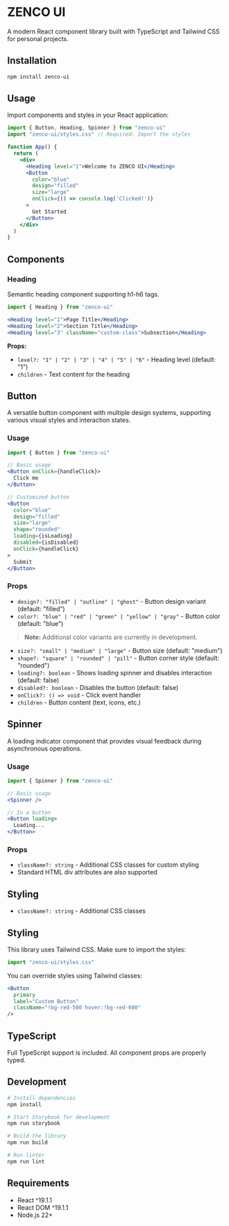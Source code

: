 # ZENCO UI

A modern React component library built with TypeScript and Tailwind CSS for personal projects.

## Installation

```bash
npm install zenco-ui
```

## Usage

Import components and styles in your React application:

```jsx
import { Button, Heading, Spinner } from "zenco-ui"
import "zenco-ui/styles.css" // Required: Import the styles

function App() {
  return (
    <div>
      <Heading level="1">Welcome to ZENCO UI</Heading>
      <Button 
        color="blue"
        design="filled" 
        size="large" 
        onClick={() => console.log('Clicked!')}
      >
        Get Started
      </Button>
    </div>
  )
}
```

## Components

### Heading

Semantic heading component supporting h1-h6 tags.

```jsx
import { Heading } from "zenco-ui"

<Heading level="1">Page Title</Heading>
<Heading level="2">Section Title</Heading>
<Heading level="3" className="custom-class">Subsection</Heading>
```

**Props:**

- `level?: "1" | "2" | "3" | "4" | "5" | "6"` - Heading level (default: "1")
- `children` - Text content for the heading

## Button

A versatile button component with multiple design systems, supporting various visual styles and interaction states.

### Usage

```jsx
import { Button } from "zenco-ui"

// Basic usage
<Button onClick={handleClick}>
  Click me
</Button>

// Customized button
<Button 
  color="blue"
  design="filled"
  size="large"
  shape="rounded"
  loading={isLoading}
  disabled={isDisabled}
  onClick={handleClick}
>
  Submit
</Button>
```

### Props

- `design?: "filled" | "outline" | "ghost"` - Button design variant (default: "filled")
- `color?: "blue" | "red" | "green" | "yellow" | "gray"` - Button color (default: "blue")

> **Note:** Additional color variants are currently in development.

- `size?: "small" | "medium" | "large"` - Button size (default: "medium")  
- `shape?: "square" | "rounded" | "pill"` - Button corner style (default: "rounded")
- `loading?: boolean` - Shows loading spinner and disables interaction (default: false)
- `disabled?: boolean` - Disables the button (default: false)
- `onClick?: () => void` - Click event handler
- `children` - Button content (text, icons, etc.)

## Spinner

A loading indicator component that provides visual feedback during asynchronous operations.

### Usage

```jsx
import { Spinner } from "zenco-ui"

// Basic usage
<Spinner />

// In a button
<Button loading>
  Loading...
</Button>
```

### Props

- `className?: string` - Additional CSS classes for custom styling
- Standard HTML div attributes are also supported

## Styling

- `className?: string` - Additional CSS classes

## Styling

This library uses Tailwind CSS. Make sure to import the styles:

```jsx
import "zenco-ui/styles.css"
```

You can override styles using Tailwind classes:

```jsx
<Button 
  primary 
  label="Custom Button" 
  className="!bg-red-500 hover:!bg-red-600" 
/>
```

## TypeScript

Full TypeScript support is included. All component props are properly typed.

## Development

```bash
# Install dependencies
npm install

# Start Storybook for development
npm run storybook

# Build the library
npm run build

# Run linter
npm run lint
```

## Requirements

- React ^19.1.1
- React DOM ^19.1.1
- Node.js 22+

